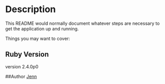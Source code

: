# Description

This README would normally document whatever steps are necessary to get the
application up and running.

Things you may want to cover:

## Ruby Version
version 2.4.0p0

##Author
[Jenn](https://github.com/jenniferyien)
